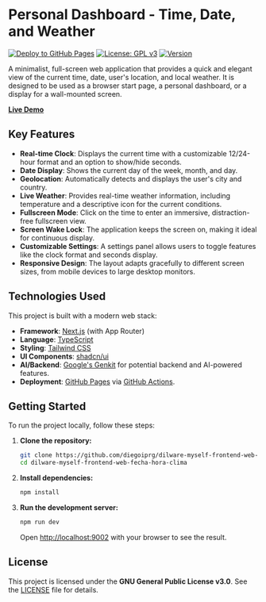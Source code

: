 # Personal Dashboard - Time, Date, and Weather

[![Deploy to GitHub Pages](https://github.com/diegoiprg/dilware-myself-frontend-web-fecha-hora-clima/actions/workflows/deploy-gh-pages.yml/badge.svg?branch=main)](https://github.com/diegoiprg/dilware-myself-frontend-web-fecha-hora-clima/actions/workflows/deploy-gh-pages.yml)
[![License: GPL v3](https://img.shields.io/badge/License-GPLv3-blue.svg)](https://www.gnu.org/licenses/gpl-3.0)
[![Version](https://img.shields.io/badge/version-v1.4.2-blue.svg)](./package.json)

A minimalist, full-screen web application that provides a quick and elegant view of the current time, date, user's location, and local weather. It is designed to be used as a browser start page, a personal dashboard, or a display for a wall-mounted screen.

[**Live Demo**](https://diegoiprg.github.io/dilware-myself-frontend-web-fecha-hora-clima/)

## Key Features

- **Real-time Clock**: Displays the current time with a customizable 12/24-hour format and an option to show/hide seconds.
- **Date Display**: Shows the current day of the week, month, and day.
- **Geolocation**: Automatically detects and displays the user's city and country.
- **Live Weather**: Provides real-time weather information, including temperature and a descriptive icon for the current conditions.
- **Fullscreen Mode**: Click on the time to enter an immersive, distraction-free fullscreen view.
- **Screen Wake Lock**: The application keeps the screen on, making it ideal for continuous display.
- **Customizable Settings**: A settings panel allows users to toggle features like the clock format and seconds display.
- **Responsive Design**: The layout adapts gracefully to different screen sizes, from mobile devices to large desktop monitors.

## Technologies Used

This project is built with a modern web stack:

- **Framework**: [Next.js](https://nextjs.org/) (with App Router)
- **Language**: [TypeScript](https://www.typescriptlang.org/)
- **Styling**: [Tailwind CSS](https://tailwindcss.com/)
- **UI Components**: [shadcn/ui](https://ui.shadcn.com/)
- **AI/Backend**: [Google's Genkit](https://firebase.google.com/docs/genkit) for potential backend and AI-powered features.
- **Deployment**: [GitHub Pages](https://pages.github.com/) via [GitHub Actions](https://github.com/features/actions).

## Getting Started

To run the project locally, follow these steps:

1.  **Clone the repository:**

    ```bash
    git clone https://github.com/diegoiprg/dilware-myself-frontend-web-fecha-hora-clima.git
    cd dilware-myself-frontend-web-fecha-hora-clima
    ```

2.  **Install dependencies:**

    ```bash
    npm install
    ```

3.  **Run the development server:**

    ```bash
    npm run dev
    ```

    Open [http://localhost:9002](http://localhost:9002) with your browser to see the result.

## License

This project is licensed under the **GNU General Public License v3.0**. See the [LICENSE](./LICENSE) file for details.
